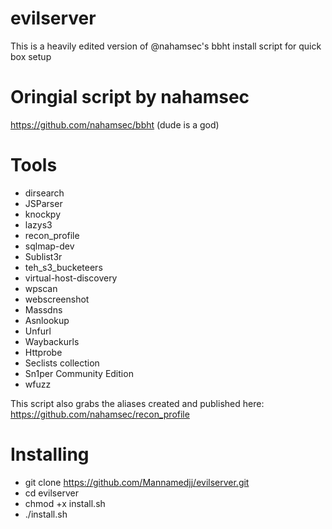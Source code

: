 # evilserver
This is a heavily edited version of @nahamsec's bbht install script for quick box setup

#  Oringial script by nahamsec
https://github.com/nahamsec/bbht
(dude is a god)

#  Tools

- dirsearch
- JSParser
- knockpy
- lazys3
- recon_profile
- sqlmap-dev
- Sublist3r
- teh_s3_bucketeers
- virtual-host-discovery
- wpscan
- webscreenshot
- Massdns
- Asnlookup
- Unfurl
- Waybackurls
- Httprobe
- Seclists collection
- Sn1per Community Edition 
- wfuzz

This script also grabs the aliases created and published here:
https://github.com/nahamsec/recon_profile


# Installing
- git clone https://github.com/Mannamedjj/evilserver.git
- cd evilserver
- chmod +x install.sh
- ./install.sh
